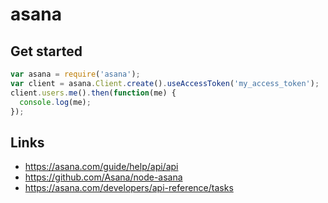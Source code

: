 # asana


## Get started

```javascript
var asana = require('asana');
var client = asana.Client.create().useAccessToken('my_access_token');
client.users.me().then(function(me) {
  console.log(me);
});

```

## Links

* https://asana.com/guide/help/api/api
* https://github.com/Asana/node-asana
* https://asana.com/developers/api-reference/tasks
